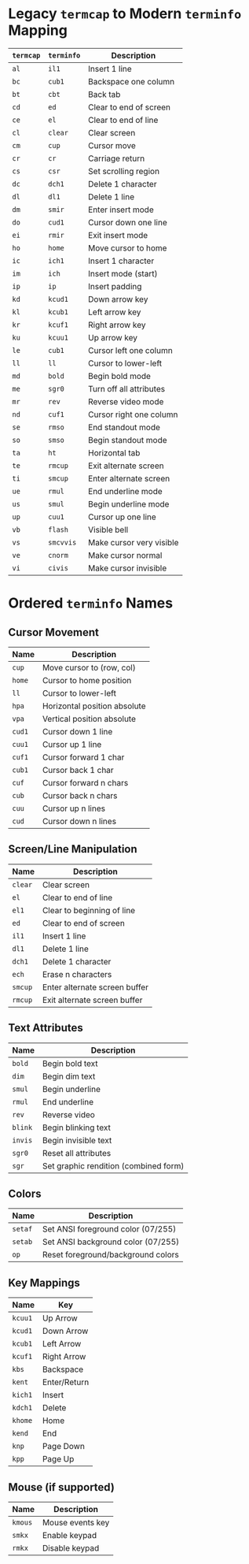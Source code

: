 # Legacy `termcap` to Modern `terminfo` Mapping

| `termcap` | `terminfo` | Description              |
| --------- | ---------- | ------------------------ |
| `al`      | `il1`      | Insert 1 line            |
| `bc`      | `cub1`     | Backspace one column     |
| `bt`      | `cbt`      | Back tab                 |
| `cd`      | `ed`       | Clear to end of screen   |
| `ce`      | `el`       | Clear to end of line     |
| `cl`      | `clear`    | Clear screen             |
| `cm`      | `cup`      | Cursor move              |
| `cr`      | `cr`       | Carriage return          |
| `cs`      | `csr`      | Set scrolling region     |
| `dc`      | `dch1`     | Delete 1 character       |
| `dl`      | `dl1`      | Delete 1 line            |
| `dm`      | `smir`     | Enter insert mode        |
| `do`      | `cud1`     | Cursor down one line     |
| `ei`      | `rmir`     | Exit insert mode         |
| `ho`      | `home`     | Move cursor to home      |
| `ic`      | `ich1`     | Insert 1 character       |
| `im`      | `ich`      | Insert mode (start)      |
| `ip`      | `ip`       | Insert padding           |
| `kd`      | `kcud1`    | Down arrow key           |
| `kl`      | `kcub1`    | Left arrow key           |
| `kr`      | `kcuf1`    | Right arrow key          |
| `ku`      | `kcuu1`    | Up arrow key             |
| `le`      | `cub1`     | Cursor left one column   |
| `ll`      | `ll`       | Cursor to lower-left     |
| `md`      | `bold`     | Begin bold mode          |
| `me`      | `sgr0`     | Turn off all attributes  |
| `mr`      | `rev`      | Reverse video mode       |
| `nd`      | `cuf1`     | Cursor right one column  |
| `se`      | `rmso`     | End standout mode        |
| `so`      | `smso`     | Begin standout mode      |
| `ta`      | `ht`       | Horizontal tab           |
| `te`      | `rmcup`    | Exit alternate screen    |
| `ti`      | `smcup`    | Enter alternate screen   |
| `ue`      | `rmul`     | End underline mode       |
| `us`      | `smul`     | Begin underline mode     |
| `up`      | `cuu1`     | Cursor up one line       |
| `vb`      | `flash`    | Visible bell             |
| `vs`      | `smcvvis`  | Make cursor very visible |
| `ve`      | `cnorm`    | Make cursor normal       |
| `vi`      | `civis`    | Make cursor invisible    |


# Ordered `terminfo` Names

## Cursor Movement

| Name   | Description                  |
| ------ | ---------------------------- |
| `cup`  | Move cursor to (row, col)    |
| `home` | Cursor to home position      |
| `ll`   | Cursor to lower-left         |
| `hpa`  | Horizontal position absolute |
| `vpa`  | Vertical position absolute   |
| `cud1` | Cursor down 1 line           |
| `cuu1` | Cursor up 1 line             |
| `cuf1` | Cursor forward 1 char        |
| `cub1` | Cursor back 1 char           |
| `cuf`  | Cursor forward n chars       |
| `cub`  | Cursor back n chars          |
| `cuu`  | Cursor up n lines            |
| `cud`  | Cursor down n lines          |


## Screen/Line Manipulation

| Name    | Description                   |
| ------- | ----------------------------- |
| `clear` | Clear screen                  |
| `el`    | Clear to end of line          |
| `el1`   | Clear to beginning of line    |
| `ed`    | Clear to end of screen        |
| `il1`   | Insert 1 line                 |
| `dl1`   | Delete 1 line                 |
| `dch1`  | Delete 1 character            |
| `ech`   | Erase n characters            |
| `smcup` | Enter alternate screen buffer |
| `rmcup` | Exit alternate screen buffer  |


## Text Attributes

| Name    | Description                           |
| ------- | ------------------------------------- |
| `bold`  | Begin bold text                       |
| `dim`   | Begin dim text                        |
| `smul`  | Begin underline                       |
| `rmul`  | End underline                         |
| `rev`   | Reverse video                         |
| `blink` | Begin blinking text                   |
| `invis` | Begin invisible text                  |
| `sgr0`  | Reset all attributes                  |
| `sgr`   | Set graphic rendition (combined form) |


## Colors

| Name    | Description                         |
| ------- | ----------------------------------- |
| `setaf` | Set ANSI foreground color (07/255)  |
| `setab` | Set ANSI background color (07/255)  |
| `op`    | Reset foreground/background colors  |


## Key Mappings

| Name    | Key          |
| ------- | ------------ |
| `kcuu1` | Up Arrow     |
| `kcud1` | Down Arrow   |
| `kcub1` | Left Arrow   |
| `kcuf1` | Right Arrow  |
| `kbs`   | Backspace    |
| `kent`  | Enter/Return |
| `kich1` | Insert       |
| `kdch1` | Delete       |
| `khome` | Home         |
| `kend`  | End          |
| `knp`   | Page Down    |
| `kpp`   | Page Up      |


## Mouse (if supported)

| Name    | Description      |
| ------- | ---------------- |
| `kmous` | Mouse events key |
| `smkx`  | Enable keypad    |
| `rmkx`  | Disable keypad   |
